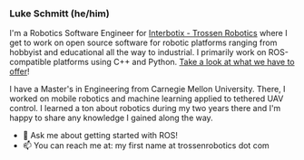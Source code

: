 ### Luke Schmitt (he/him)

I'm a Robotics Software Engineer for [Interbotix - Trossen Robotics](https://github.com/Interbotix) where I get to work on open source software for robotic platforms ranging from hobbyist and educational all the way to industrial. I primarily work on ROS-compatible platforms using C++ and Python. [Take a look at what we have to offer](https://www.trossenrobotics.com/)!

I have a Master's in Engineering from Carnegie Mellon University. There, I worked on mobile robotics and machine learning applied to tethered UAV control. I learned a ton about robotics during my two years there and I'm happy to share any knowledge I gained along the way.

- 💬 Ask me about getting started with ROS!
- 📫 You can reach me at: my first name at trossenrobotics dot com
